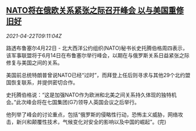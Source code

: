 <!--1619083868000-->
[NATO将在俄欧关系紧张之际召开峰会 以与美国重修旧好](https://cn.reuters.com/article/nato-ru-eu-us-summit-0422-idCNKBS2C910V)
------

<div><i>2021-04-22T09:11:04Z</i></div><p>路透布鲁塞尔4月22日 - 北大西洋公约组织(NATO)秘书长史托腾伯格周四表示，该军事联盟将于6月14日在布鲁塞尔举行峰会，以期在与俄罗斯关系日益紧张之际修复与美国之间的关系。</p><p>美国前总统特朗普曾说NATO已经“过时”，而拜登上任后则寻求与其他29个北约盟国恢复联系，并提供密切合作。</p><p>史托腾伯格说：“这是加强NATO作为欧洲和北美之间关系持久体现的独特机会。”此次峰会将在七国集团(G7)领导人英国会议之后举行。</p><p>他列举了峰会的讨论重点，包括“俄罗斯的侵略性行动，恐怖主义威胁，网络攻击，新兴和颠覆性技术，气候变化对安全的影响以及中国的崛起”。(完)</p>
